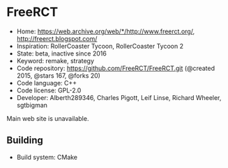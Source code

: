 # FreeRCT

- Home: https://web.archive.org/web/*/http://www.freerct.org/, http://freerct.blogspot.com/
- Inspiration: RollerCoaster Tycoon, RollerCoaster Tycoon 2
- State: beta, inactive since 2016
- Keyword: remake, strategy
- Code repository: https://github.com/FreeRCT/FreeRCT.git (@created 2015, @stars 167, @forks 20)
- Code language: C++
- Code license: GPL-2.0
- Developer: Alberth289346, Charles Pigott, Leif Linse, Richard Wheeler, sgtbigman

Main web site is unavailable.

## Building

- Build system: CMake

